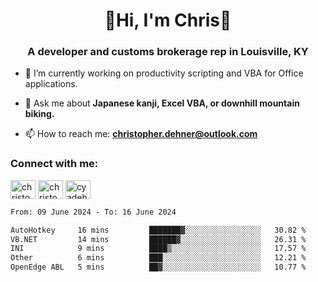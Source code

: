 <div class="main">
<h1 align="center">🌟Hi, I'm Chris🌟</h1>
<h3 align="center">A developer and customs brokerage rep in Louisville, KY</h3>

- 🔭 I’m currently working on productivity scripting and VBA for Office applications.

- 💬 Ask me about **Japanese kanji, Excel VBA, or downhill mountain biking.**

- 📫 How to reach me: **christopher.dehner@outlook.com**

<h3 align="left">Connect with me:</h3>
<p align="left">
<a href="https://linkedin.com/in/christopherdehnerii" target="blank"><img align="center" src="https://cdn.jsdelivr.net/npm/simple-icons@3.0.1/icons/linkedin.svg" alt="christopherdehnerii" height="30" width="40" /></a>
<a href="https://fb.com/christopherdehnerii" target="blank"><img align="center" src="https://cdn.jsdelivr.net/npm/simple-icons@3.0.1/icons/facebook.svg" alt="christopherdehnerii" height="30" width="40" /></a>
<a href="https://instagram.com/cyadehn" target="blank"><img align="center" src="https://cdn.jsdelivr.net/npm/simple-icons@3.0.1/icons/instagram.svg" alt="cyadehn" height="30" width="40" /></a>
</p>

<!--START_SECTION:waka-->

```txt
From: 09 June 2024 - To: 16 June 2024

AutoHotkey     16 mins         ███████▓░░░░░░░░░░░░░░░░░   30.82 %
VB.NET         14 mins         ██████▓░░░░░░░░░░░░░░░░░░   26.31 %
INI            9 mins          ████▒░░░░░░░░░░░░░░░░░░░░   17.57 %
Other          6 mins          ███░░░░░░░░░░░░░░░░░░░░░░   12.21 %
OpenEdge ABL   5 mins          ██▓░░░░░░░░░░░░░░░░░░░░░░   10.77 %
```

<!--END_SECTION:waka-->
